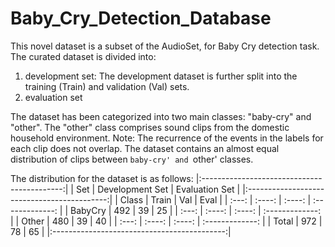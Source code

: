 # Baby_Cry_Detection_Database

This novel dataset is a subset of the AudioSet, for Baby Cry detection task.
The curated dataset is divided into:
1. development set:
   The development dataset is further split into the training (Train) and validation (Val) sets. 
3. evaluation set

The dataset has been categorized into two main classes: "baby-cry" and "other". 
The "other" class comprises sound clips from the domestic household environment. 
Note:
    The recurrence of the events in the labels for each clip does not overlap. 
    The dataset contains an almost equal distribution of clips between `baby-cry' and `other' classes. 

The distribution for the dataset is as follows:
|:-------------------------------------------:|
| Set     | Development Set | Evaluation Set  |
|:-------------------------------------------:|
| Class   | Train  |   Val  |      Eval       |
| :---:   | :----: | :----: | :-------------: |
| BabyCry |   492  |   39   |       25        |
| :---:   | :----: | :----: | :-------------: |
|  Other  |   480  |   39   |       40        |
| :---:   | :----: | :----: | :-------------: |
|  Total  |   972  |   78   |       65        |
|:-------------------------------------------:|
